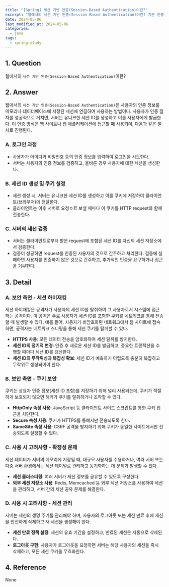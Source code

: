 ```yaml
---
title: "[Spring] 세션 기반 인증(Session-Based Authentication)이란?"
excerpt: "웹에서의 세션 기반 인증(Session-Based Authentication)이란? 기본 인증의 절차는? 기본 인증의 보안적 측면은? 기본 인증 사용 시 고려사항은?"
date: 2024-05-06
last_modified_at: 2024-05-06
categories:
  - java
tags:
  - spring-study
---
```


## 1. Question

웹에서의 `세션 기반 인증(Session-Based Authentication)`이란?

## 2. Answer

웹에서의 `세션 기반 인증(Session-Based Authentication)`은 사용자의 인증 정보를 메모리나 데이터베이스에 저장된 세션에 연결하여 사용하는 방법이다. 사용자가 인증 절차를 성공적으로 거치면, 서버는 유니크한 세션 ID를 생성하고 이를 사용자에게 발급한다. 이 인증 방식은 웹 사이트나 웹 애플리케이션에 접근할 때 사용되며, 다음과 같은 절차로 진행된다.

### A. 로그인 과정

* 사용자가 아이디와 비밀번호 등의 인증 정보를 입력하여 로그인을 시도한다.
* 서버는 사용자의 인증 정보를 검증하고, 올바른 경우 사용자에 대한 세션을 생성한다.

### B. 세션 ID 생성 및 쿠키 설정

* 세션 생성 시, 서버는 유니크한 세션 ID를 생성하고 이를 쿠키에 저장하여 클라이언트(브라우저)에 전달한다.
* 클라이언트는 이후 서버로 요청ㅇ르 보낼 때마다 이 쿠키를 HTTP request와 함께 전송한다.

### C. 서버의 세션 검증

* 서버는 클라이언트로부터 받은 request에 포함된 세션 ID를 자신의 세션 저장소에서 검증한다.
* 검증이 성공하면 request를 인증된 사용자의 것으로 간주하고 처리한다. 검증에 실패하면 사용자를 인증하지 않은 것으로 간주하고, 추가적인 인증을 요구하거나 접근을 거부한다.

## 3. Detail

### A. 보안 측면 - 세션 하이재킹

세션 하이재킹은 공격자가 사용자의 세션 ID를 탈취하여 그 사용자로서 시스템에 접근하는 공격이다. 이 공격은 주로 사용자가 세션 ID를 포함한 쿠키를 네트워크를 통해 전송할 때 발생할 수 있다. 예를 들어, 사용자가 비암호화된 네트워크에서 웹 사이트에 접속하면, 공격자는 네트워크 스니핑을 통해 세션 쿠키를 탈취할 수 있다.

* **HTTPS 사용**: 모든 데이터 전송을 암호화하여 세션 탈취를 방지한다.
* **세션 ID의 정기적 변경**: 인증 후 새로운 세션 ID를 발급하고, 중요한 트랜잭션을 수행할 때마다 세션 ID를 갱신한다.
* **세션 ID의 무작위성과 복잡성 확보**: 세션 ID가 예측하기 어렵도록 충분히 복잡하고 무작위로 생성되어야 한다.

### B. 보안 측면 - 쿠키 보안

쿠키는 상요자 인증 정보(세션 ID 포함)를 저장하기 위해 널리 사용되는데, 쿠키가 적절하게 보호되지 않으면 해커가 쿠키를 탈취하거나 조작할 수 있다.

* **HttpOnly 속성 사용**: JavaScript 등 클라이언트 사이드 스크립트를 통한 쿠키 접근을 차단한다.
* **Secure 속성 사용**: 쿠키가 HTTPS를 통해서만 전송되도록 한다.
* **SameSite 속성 사용**: CSRF 공격을 방지하기 위해 쿠키가 동일한 사이트에서만 전송되도록 설정할 수 있다.

### C. 사용 시 고려사항 - 확장성 문제

세션 데이터가 서버의 메모리에 저장될 때, 대규모 사용자를 수용하거나, 여러 서버 또는 다중 서버 환경에서는 세션 데이털르 관리하고 동기화하는 데 문제가 발생할 수 있다.

* **세션 클러스터링**: 여러 서버가 세션 정보를 공유할 수 있도록 구성한다.
* **외부 세션 저장소 사용**: Redis, Memcached 등 외부 세션 저장소를 사용하여 세션을 관리하고, 서버 간의 세션 공유 문제를 해결한다.

### D. 사용 시 고려사항 - 세션 관리

서버는 세션의 생명 주기를 관리해야 하며, 사용자의 로그아웃 또는 세션 만료 후에 세션을 안전하게 삭제하고 새 세션을 생성해야 한다.

* **세션 만료 정책 설정**: 세션의 유효 기간을 설정하고, 만료된 세션은 자동으로 삭제된다.
* **로그아웃 구현**: 사용자가 로그아웃을 요청하면 서버는 해당 사용자의 세션을 즉시 삭제하고, 모든 세션 쿠키를 무효화한다.

## 4. Reference

None
